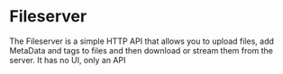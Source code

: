 # Fileserver

The Fileserver is a simple HTTP API that allows you to upload files, add MetaData and tags to files and then download or stream them from the server. It has no UI, only an API